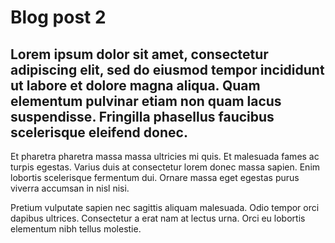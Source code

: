 # Blog post 2

## Lorem ipsum dolor sit amet, consectetur adipiscing elit, sed do eiusmod tempor incididunt ut labore et dolore magna aliqua. Quam elementum pulvinar etiam non quam lacus suspendisse. Fringilla phasellus faucibus scelerisque eleifend donec. 

Et pharetra pharetra massa massa ultricies mi quis. Et malesuada fames ac turpis egestas. Varius duis at consectetur lorem donec massa sapien. Enim lobortis scelerisque fermentum dui. Ornare massa eget egestas purus viverra accumsan in nisl nisi. 

Pretium vulputate sapien nec sagittis aliquam malesuada. Odio tempor orci dapibus ultrices. Consectetur a erat nam at lectus urna. Orci eu lobortis elementum nibh tellus molestie.
